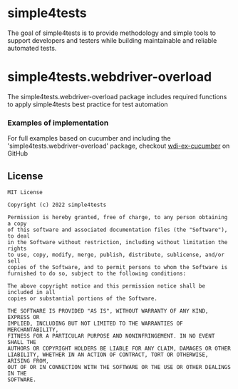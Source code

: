 # simple4tests

The goal of simple4tests is to provide methodology and simple tools to support developers and testers while building
maintainable and reliable automated tests.

# simple4tests.webdriver-overload

The simple4tests.webdriver-overload package includes required functions to apply simple4tests best practice for test automation

### Examples of implementation

For full examples based on cucumber and including the 'simple4tests.webdriver-overload' package,
checkout [wdi-ex-cucumber](https://github.com/simple4tests/wdi-ex-cucumber) on GitHub

## License

```
MIT License

Copyright (c) 2022 simple4tests

Permission is hereby granted, free of charge, to any person obtaining a copy
of this software and associated documentation files (the "Software"), to deal
in the Software without restriction, including without limitation the rights
to use, copy, modify, merge, publish, distribute, sublicense, and/or sell
copies of the Software, and to permit persons to whom the Software is
furnished to do so, subject to the following conditions:

The above copyright notice and this permission notice shall be included in all
copies or substantial portions of the Software.

THE SOFTWARE IS PROVIDED "AS IS", WITHOUT WARRANTY OF ANY KIND, EXPRESS OR
IMPLIED, INCLUDING BUT NOT LIMITED TO THE WARRANTIES OF MERCHANTABILITY,
FITNESS FOR A PARTICULAR PURPOSE AND NONINFRINGEMENT. IN NO EVENT SHALL THE
AUTHORS OR COPYRIGHT HOLDERS BE LIABLE FOR ANY CLAIM, DAMAGES OR OTHER
LIABILITY, WHETHER IN AN ACTION OF CONTRACT, TORT OR OTHERWISE, ARISING FROM,
OUT OF OR IN CONNECTION WITH THE SOFTWARE OR THE USE OR OTHER DEALINGS IN THE
SOFTWARE.
```
